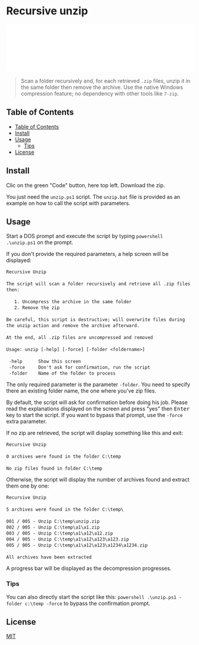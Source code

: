 # Recursive unzip

![Banner](banner.svg)

> Scan a folder recursively and, for each retrieved `.zip` files, unzip it in the same folder then remove the archive. Use the native Windows compression feature; no dependency with other tools like `7-zip`.

## Table of Contents

* [Table of Contents](#table-of-contents)
* [Install](#install)
* [Usage](#usage)
  * [Tips](#tips)
* [License](#license)

## Install

Clic on the green "Code" button, here top left. Download the zip.

You just need the `unzip.ps1` script. The `unzip.bat` file is provided as an example on how to call the script with parameters.

## Usage

Start a DOS prompt and execute the script by typing `powershell .\unzip.ps1` on the prompt. 

If you don't provide the required parameters, a help screen will be displayed:

```text
Recursive Unzip

The script will scan a folder recursively and retrieve all .zip files then:

   1. Uncompress the archive in the same folder
   2. Remove the zip

Be careful, this script is destructive; will overwrite files during the unzip action and remove the archive afterward.

At the end, all .zip files are uncompressed and removed

Usage: unzip [-help] [-force] [-folder <foldername>]

 -help      Show this screen
 -force     Don't ask for confirmation, run the script
 -folder    Name of the folder to process
```

The only required parameter is the parameter `-folder`. You need to specify there an existing folder name, the one where you've zip files.

By default, the script will ask for confirmation before doing his job. Please read the explanations displayed on the screen and press "yes" then <kbd>Enter</kbd> key to start the script. If you want to bypass that prompt, use the `-force` extra parameter.

If no zip are retrieved, the script will display something like this and exit:

```text
Recursive Unzip

0 archives were found in the folder C:\temp

No zip files found in folder C:\temp
```

Otherwise, the script will display the number of archives found and extract them one by one:

```text
Recursive Unzip

5 archives were found in the folder C:\temp\

001 / 005 - Unzip C:\temp\unzip.zip
002 / 005 - Unzip C:\temp\a1\a1.zip
003 / 005 - Unzip C:\temp\a1\a12\a12.zip
004 / 005 - Unzip C:\temp\a1\a12\a123\a123.zip
005 / 005 - Unzip C:\temp\a1\a12\a123\a1234\a1234.zip

All archives have been extracted
```

A progress bar will be displayed as the decompression progresses.

### Tips

You can also directly start the script like this: `powershell .\unzip.ps1 -folder c:\temp -force` to bypass the confirmation prompt.

## License

[MIT](LICENSE)
